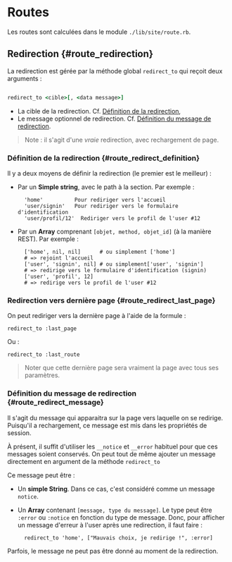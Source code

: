 # Routes

Les routes sont calculées dans le module `./lib/site/route.rb`.


## Redirection {#route_redirection}

La redirection est gérée par la méthode global `redirect_to` qui reçoit deux arguments :

```ruby

redirect_to <cible>[, <data message>]

```

* La cible de la redirection. Cf. [Définition de la redirection](#route_redirect_definition),
* Le message optionnel de redirection. Cf. [Définition du message de redirection](#route_redirect_message).

> Note : il s'agit d'une *vraie* redirection, avec rechargement de page.

### Définition de la redirection {#route_redirect_definition}

Il y a deux moyens de définir la redirection (le premier est le meilleur) :

* Par un **Simple string**, avec le path à la section. Par exemple :
  ```
    'home'          Pour rediriger vers l'accueil
    'user/signin'   Pour rediriger vers le formulaire d'identification
    'user/profil/12'  Rediriger vers le profil de l'user #12
  ```
* Par un **Array** comprenant `[objet, method, objet_id]` (à la manière REST). Par exemple :
  ```
    ['home', nil, nil]      # ou simplement ['home']
    # => rejoint l'accueil
    ['user', 'signin', nil] # ou simplement['user', 'signin']
    # => redirige vers le formulaire d'identification (signin)
    ['user', 'profil', 12]
    # => redirige vers le profil de l'user #12
  ```

### Redirection vers dernière page {#route_redirect_last_page}

On peut rediriger vers la dernière page à l'aide de la formule :

```
redirect_to :last_page
```

Ou :

```
redirect_to :last_route
```


> Noter que cette dernière page sera vraiment la page avec tous ses paramètres.

### Définition du message de redirection {#route_redirect_message}

Il s'agit du message qui apparaitra sur la page vers laquelle on se redirige. Puisqu'il a rechargement, ce message est mis dans les propriétés de session.

À présent, il suffit d'utiliser les `__notice` et `__error` habituel pour que ces messages soient conservés. On peut tout de même ajouter un message directement en argument de la méthode `redirect_to`

Ce message peut être :

* Un **simple String**. Dans ce cas, c'est considéré comme un message `notice`.
* Un **Array** contenant `[message, type du message]`. Le type peut être `:error` ou `:notice` en fonction du type de message.
  Donc, pour afficher un message d'erreur à l'user après une redirection, il faut faire :

  ```
    redirect_to 'home', ["Mauvais choix, je redirige !", :error]
  ```

Parfois, le message ne peut pas être donné au moment de la redirection.

